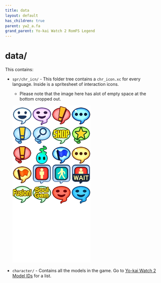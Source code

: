 ```yaml
---
title: data
layout: default
has_children: true
parent: yw2_a.fa
grand_parent: Yo-kai Watch 2 RomFS Legend
---
```

# data/
This contains:
* `spr/chr_icn/` - This folder tree contains a `chr_icon.xc` for every language. Inside is a spritesheet of interaction icons.
  * Please note that the image here has alot of empty space at the bottom cropped out.
 
  ![Yo-kai Watch 2 Interaction Bubble Spritesheet](chr_icn.png)
* `character/` - Contains all the models in the game. Go to [Yo-kai Watch 2 Model IDs](../../../modding-resources/character-ids/ykw2-yo-kai-ids.html) for a list.

